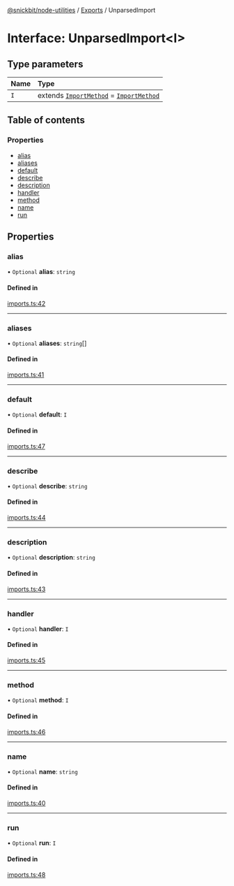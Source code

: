 [@snickbit/node-utilities](../README.md) / [Exports](../modules.md) / UnparsedImport

# Interface: UnparsedImport<I\>

## Type parameters

| Name | Type |
| :------ | :------ |
| `I` | extends [`ImportMethod`](../modules.md#importmethod) = [`ImportMethod`](../modules.md#importmethod) |

## Table of contents

### Properties

- [alias](UnparsedImport.md#alias)
- [aliases](UnparsedImport.md#aliases)
- [default](UnparsedImport.md#default)
- [describe](UnparsedImport.md#describe)
- [description](UnparsedImport.md#description)
- [handler](UnparsedImport.md#handler)
- [method](UnparsedImport.md#method)
- [name](UnparsedImport.md#name)
- [run](UnparsedImport.md#run)

## Properties

### alias

• `Optional` **alias**: `string`

#### Defined in

[imports.ts:42](https://github.com/snickbit/snickbit.js/blob/3fd09b6/packages/node-utilities/src/imports.ts#L42)

___

### aliases

• `Optional` **aliases**: `string`[]

#### Defined in

[imports.ts:41](https://github.com/snickbit/snickbit.js/blob/3fd09b6/packages/node-utilities/src/imports.ts#L41)

___

### default

• `Optional` **default**: `I`

#### Defined in

[imports.ts:47](https://github.com/snickbit/snickbit.js/blob/3fd09b6/packages/node-utilities/src/imports.ts#L47)

___

### describe

• `Optional` **describe**: `string`

#### Defined in

[imports.ts:44](https://github.com/snickbit/snickbit.js/blob/3fd09b6/packages/node-utilities/src/imports.ts#L44)

___

### description

• `Optional` **description**: `string`

#### Defined in

[imports.ts:43](https://github.com/snickbit/snickbit.js/blob/3fd09b6/packages/node-utilities/src/imports.ts#L43)

___

### handler

• `Optional` **handler**: `I`

#### Defined in

[imports.ts:45](https://github.com/snickbit/snickbit.js/blob/3fd09b6/packages/node-utilities/src/imports.ts#L45)

___

### method

• `Optional` **method**: `I`

#### Defined in

[imports.ts:46](https://github.com/snickbit/snickbit.js/blob/3fd09b6/packages/node-utilities/src/imports.ts#L46)

___

### name

• `Optional` **name**: `string`

#### Defined in

[imports.ts:40](https://github.com/snickbit/snickbit.js/blob/3fd09b6/packages/node-utilities/src/imports.ts#L40)

___

### run

• `Optional` **run**: `I`

#### Defined in

[imports.ts:48](https://github.com/snickbit/snickbit.js/blob/3fd09b6/packages/node-utilities/src/imports.ts#L48)
